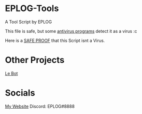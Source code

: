 # EPLOG-Tools
A Tool Script by EPLOG

This file is safe, but some [antivirus programs](https://www.virustotal.com/gui/file-analysis/YjAyMDdjODVjMDU5YmQ4NmJkOWM1YzYwNzdjN2E3MGE6MTY0NTM2OTkwNA==) detect it as a virus :c

Here is a [SAFE PROOF](https://www.youtube.com/watch?v=uLKG4QSaq-s) that this Script isnt a Virus.

# Other Projects
[Le Bot](https://lebot.eplogx.de)

# Socials

[My Website](https://eplogx.de)
Discord: EPLOG#8888

